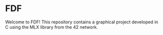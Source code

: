 # FDF
Welcome to FDF!  This repository contains a graphical project developed in C using the MLX library from the 42 network.
